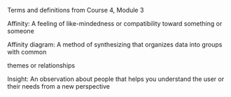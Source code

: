 Terms and definitions from Course 4, Module 3

Affinity: A feeling of like-mindedness or compatibility toward something or someone

Affinity diagram: A method of synthesizing that organizes data into groups with common

themes or relationships

Insight: An observation about people that helps you understand the user or their needs from a new perspective